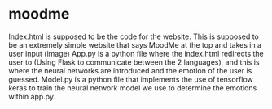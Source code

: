 # moodme

Index.html is supposed to be the code for the website. This is supposed to be an extremely simple website that says MoodMe at the top and takes in a user input (image)
App.py is a python file where the index.html redirects the user to (Using Flask to communicate between the 2 languages), and this is where the neural networks are introduced and the emotion of the user is guessed.
Model.py is a python file that implements the use of tensorflow keras to train the neural network model we use to determine the emotions within app.py. 
